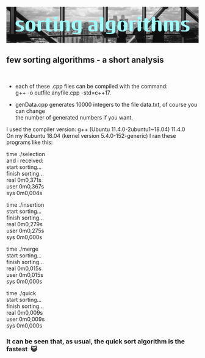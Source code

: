 ![Alt text](image.png)
<br />

## few sorting algorithms - a short analysis
<br />

- each of these .cpp files can be compiled with the command:<br />
g++ -o outfile anyfile.cpp -std=c++17.<br />

- genData.cpp generates 10000 integers to the file data.txt, of course you can change<br />
the number of generated numbers if you want.<br />

I used the compiler version: g++ (Ubuntu 11.4.0-2ubuntu1~18.04) 11.4.0<br />
On my Kubuntu 18.04 (kernel version 5.4.0-152-generic) I ran these programs like this:<br />

time ./selection <br />
and i received: <br />
start sorting...<br />
finish sorting...<br />
real    0m0,371s<br />
user    0m0,367s<br />
sys     0m0,004s<br />

time ./insertion <br />
start sorting... <br />
finish sorting... <br />
real    0m0,279s <br />
user    0m0,275s <br />
sys     0m0,000s <br />

time ./merge<br />
start sorting...<br />
finish sorting...<br />
real    0m0,015s<br />
user    0m0,015s<br />
sys     0m0,000s<br />

time ./quick<br />
start sorting...<br />
finish sorting...<br />
real    0m0,009s<br />
user    0m0,009s<br />
sys     0m0,000s<br />

### It can be seen that, as usual, the quick sort algorithm is the fastest$`~~`$😺
<br />
